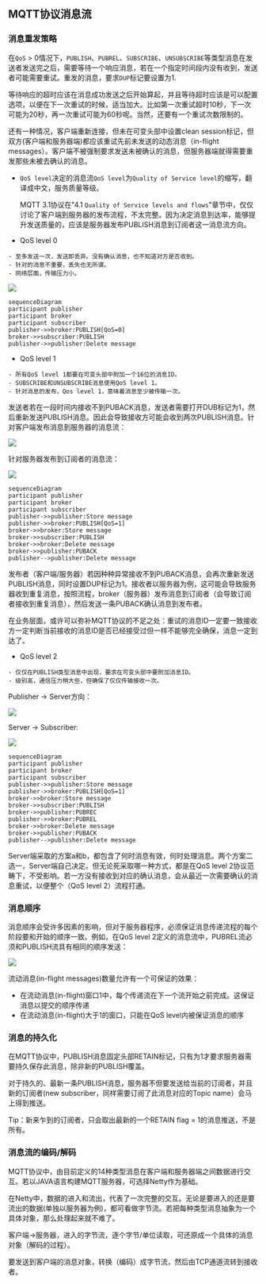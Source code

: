 ## MQTT协议消息流

### 消息重发策略

在`QoS` > 0情况下，`PUBLISH`、`PUBREL`、`SUBSCRIBE`、`UNSUBSCRIBE`等类型消息在发送者发送完之后，需要等待一个响应消息，若在一个指定时间段内没有收到，发送者可能需要重试。重发的消息，要求`DUP`标记要设置为1.

等待响应的超时应该在消息成功发送之后开始算起，并且等待超时应该是可以配置选项，以便在下一次重试的时候，适当加大。比如第一次重试超时10秒，下一次可能为20秒，再一次重试可能为60秒呢。当然，还要有一个重试次数限制的。

还有一种情况，客户端重新连接，但未在可变头部中设置clean session标记，但双方(客户端和服务器端)都应该重试先前未发送的动态消息（in-flight messages）。客户端不被强制要求发送未被确认的消息，但服务器端就得需要重发那些未被去确认的消息。

- `QoS level`决定的消息流`QoS level`为`Quality of Service level`的缩写，翻译成中文，服务质量等级。

   MQTT 3.1协议在"4.1 `Quality of Service levels and flows`"章节中，仅仅讨论了客户端到服务器的发布流程，不太完整。因为决定消息到达率，能够提升发送质量的，应该是服务器发布PUBLISH消息到订阅者这一消息流方向。

- QoS level 0

```
- 至多发送一次，发送即丢弃。没有确认消息，也不知道对方是否收到。
- 针对的消息不重要，丢失也无所谓。
- 网络层面，传输压力小。
```

   ![](../image/QoS_level_0.png)

   ```mermaid
   sequenceDiagram
   participant publisher
   participant broker
   participant subscriber
   publisher->>broker:PUBLISH[QoS=0]
   broker->>subscriber:PUBLISH
   publisher->>publisher:Delete message
   ```

- QoS level 1
```
- 所有QoS level 1都要在可变头部中附加一个16位的消息ID。
- SUBSCRIBE和UNSUBSCRIBE消息使用QoS level 1。
- 针对消息的发布，Qos level 1，意味着消息至少被传输一次。
```

   发送者若在一段时间内接收不到PUBACK消息，发送者需要打开DUB标记为1，然后重新发送PUBLISH消息。因此会导致接收方可能会收到两次PUBLISH消息。针对客户端发布消息到服务器的消息流：

   ![](../image/QoS_level_1.png)

   针对服务器发布到订阅者的消息流：

   ![](../image/QoS_level_sub.png)

   ```mermaid
   sequenceDiagram
   participant publisher
   participant broker
   participant subscriber
   publisher->>publisher:Store message
   publisher->>broker:PUBLISH[QoS=1]
   broker->>broker:Store message
   broker->>subscriber:PUBLISH
   broker->>broker:Delete message
   broker->>publisher:PUBACK
   publisher-->publisher:Delete message
   ```

   发布者（客户端/服务器）若因种种异常接收不到PUBACK消息，会再次重新发送PUBLISH消息，同时设置DUP标记为1。接收者以服务器为例，这可能会导致服务器收到重复消息，按照流程，broker（服务器）发布消息到订阅者（会导致订阅者接收到重复消息），然后发送一条PUBACK确认消息到发布者。

   在业务层面，或许可以弥补MQTT协议的不足之处：重试的消息ID一定要一致接收方一定判断当前接收的消息ID是否已经接受过但一样不能够完全确保，消息一定到达了。

- QoS level 2

```
- 仅仅在PUBLISH类型消息中出现，要求在可变头部中要附加消息ID。
- 级别高，通信压力稍大些，但确保了仅仅传输接收一次。
```

   Publisher -> Server方向：

   ![](../image/QoS_level2_client.png)

   Server -> Subscriber:

   ![](../image/QoS_level2_server.png)

   ```mermaid
   sequenceDiagram
   participant publisher
   participant broker
   participant subscriber
   publisher->>publisher:Store message
   publisher->>broker:PUBLISH[QoS=1]
   broker->>broker:Store message
   broker->>subscriber:PUBLISH
   broker->>publisher:PUBREC
   publisher->>broker:PUBREL
   broker->>broker:Delete message
   broker->>publisher:PUBACK
   publisher-->publisher:Delete message
   ```

   Server端采取的方案a和b，都包含了何时消息有效，何时处理消息。两个方案二选一，Server端自己决定。但无论死采取哪一种方式，都是在QoS level 2协议范畴下，不受影响。若一方没有接收到对应的确认消息，会从最近一次需要确认的消息重试，以便整个（QoS level 2）流程打通。

### 消息顺序

消息顺序会受许多因素的影响，但对于服务器程序，必须保证消息传递流程的每个阶段要和开始的顺序一致。例如，在QoS level 2定义的消息流中，PUBREL流必须和PUBLISH流具有相同的顺序发送：

   ![](../image/msg_seq.png)

   流动消息(in-flight messages)数量允许有一个可保证的效果：

   - 在流动消息(in-flight)窗口1中，每个传递流在下一个流开始之前完成。这保证消息以提交的顺序传递
   - 在流动消息(in-flight)大于1的窗口，只能在QoS level内被保证消息的顺序

### 消息的持久化

在MQTT协议中，PUBLISH消息固定头部RETAIN标记，只有为1才要求服务器需要持久保存此消息，除非新的PUBLISH覆盖。

对于持久的、最新一条PUBLISH消息，服务器不但要发送给当前的订阅者，并且新的订阅者(new subscriber，同样需要订阅了此消息对应的Topic name）会马上得到推送。

Tip：新来乍到的订阅者，只会取出最新的一个RETAIN flag = 1的消息推送，不是所有。

### 消息流的编码/解码

MQTT协议中，由目前定义的14种类型消息在客户端和服务器端之间数据进行交互。若以JAVA语言构建MQTT服务器，可选择Netty作为基础。

在Netty中，数据的进入和流出，代表了一次完整的交互。无论是要进入的还是要流出的数据(单独以服务器为例)，都可看做字节流。若把每种类型消息抽象为一个具体对象，那么处理起来就不难了。

客户端->服务器，进入的字节流，逐个字节/单位读取，可还原成一个具体的消息对象（解码的过程）。

要发送到客户端的消息对象，转换（编码）成字节流，然后由TCP通道流转到接收者。
